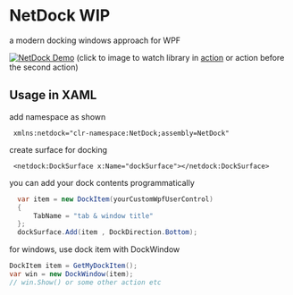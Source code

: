# NetDock WIP 
a modern docking windows approach for WPF

 [![NetDock Demo](https://i.ytimg.com/vi/RXwcplshrpo/maxresdefault.jpg)](https://www.youtube.com/watch?v=RXwcplshrpo)
 (click to image to watch library in [action](https://www.youtube.com/watch?v=RXwcplshrpo) or action before the second action)
 
 ## Usage in XAML
 
 add namespace as shown
 ```xaml
  xmlns:netdock="clr-namespace:NetDock;assembly=NetDock"
 ```
 
 create surface for docking
 ```xaml
  <netdock:DockSurface x:Name="dockSurface"></netdock:DockSurface>
 ```
 
you can add your dock contents programmatically
```csharp
  var item = new DockItem(yourCustomWpfUserControl)
  {
      TabName = "tab & window title"
  };
  dockSurface.Add(item , DockDirection.Bottom);
```

for windows, use dock item with DockWindow
```csharp
DockItem item = GetMyDockItem();
var win = new DockWindow(item);
// win.Show() or some other action etc
```
